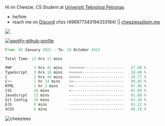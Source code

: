 Hi im Cheezie, CS Student at [Universiti Teknologi Petronas](https://www.utp.edu.my/Pages/Home.aspx)


- he/him  
- reach me on [Discord](https://discord.gg/R2zcmRMQym) chzs (496977343194333184) || [cheeziess@pm.me](mailto:cheeziess@pm.me) 

![](https://discord.c99.nl/widget/theme-3/496977343194333184.png)

[![spotify-github-profile](https://spotify-github-profile.vercel.app/api/view?uid=guwmvkhyh85uvierjzp9buh87&cover_image=true&theme=default&show_offline=true&bar_color=53b14f&bar_color_cover=true)](https://spotify-github-profile.vercel.app/api/view?uid=guwmvkhyh85uvierjzp9buh87&redirect=true)
<!--START_SECTION:waka-->

```rust
From: 09 January 2021 - To: 29 October 2023

Total Time: 13 hrs 11 mins

PHP          3 hrs 41 mins   >>>>>>>------------------   27.98 %
TypeScript   3 hrs 16 mins   >>>>>>-------------------   24.80 %
C            2 hrs 44 mins   >>>>>--------------------   20.77 %
C++          1 hr 14 mins    >>-----------------------   09.45 %
HTML         1 hr 2 mins     >>-----------------------   07.96 %
CSS          16 mins         >------------------------   02.09 %
JavaScript   13 mins         -------------------------   01.68 %
Git Config   10 mins         -------------------------   01.38 %
EJS          9 mins          -------------------------   01.22 %
SCSS         6 mins          -------------------------   00.78 %
```

<!--END_SECTION:waka-->
<img src="https://komarev.com/ghpvc/?username=cheeziess&color=431c53" alt="cheeziees">
